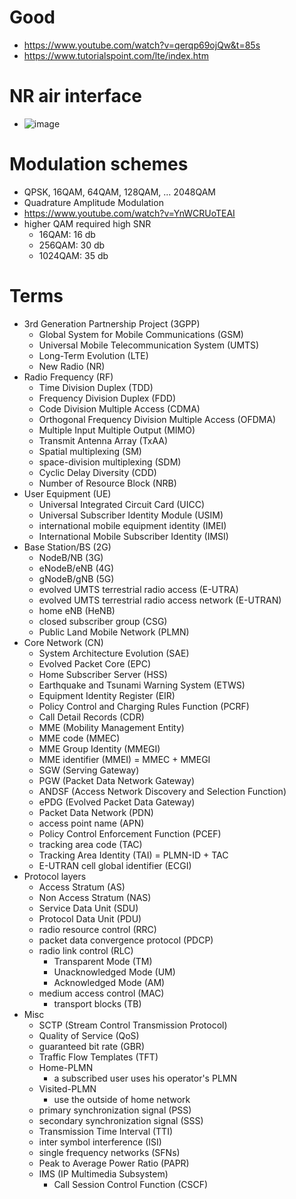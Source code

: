 # Good
- https://www.youtube.com/watch?v=qerqp69ojQw&t=85s
- https://www.tutorialspoint.com/lte/index.htm
# NR air interface
- ![image](https://user-images.githubusercontent.com/6143237/224556390-9cfe8fe6-a1ce-4c4c-962b-c2b4df66f8a4.png)
# Modulation schemes
- QPSK, 16QAM, 64QAM, 128QAM, ... 2048QAM
- Quadrature Amplitude Modulation
- https://www.youtube.com/watch?v=YnWCRUoTEAI
- higher QAM required high SNR
  - 16QAM: 16 db
  - 256QAM: 30 db
  - 1024QAM: 35 db
# Terms
- 3rd Generation Partnership Project (3GPP)
  - Global System for Mobile Communications (GSM)
  - Universal Mobile Telecommunication System (UMTS)
  - Long-Term Evolution (LTE)
  - New Radio (NR)
- Radio Frequency (RF)
  - Time Division Duplex (TDD)
  - Frequency Division Duplex (FDD)
  - Code Division Multiple Access (CDMA)
  - Orthogonal Frequency Division Multiple Access (OFDMA)
  - Multiple Input Multiple Output (MIMO)
  - Transmit Antenna Array (TxAA)
  - Spatial multiplexing (SM)
  - space-division multiplexing (SDM)
  - Cyclic Delay Diversity (CDD)
  - Number of Resource Block (NRB)
- User Equipment (UE)
  - Universal Integrated Circuit Card (UICC)
  - Universal Subscriber Identity Module (USIM)
  - international mobile equipment identity (IMEI)
  - International Mobile Subscriber Identity (IMSI)
- Base Station/BS (2G)
  - NodeB/NB (3G)
  - eNodeB/eNB (4G)
  - gNodeB/gNB (5G)
  - evolved UMTS terrestrial radio access (E-UTRA)
  - evolved UMTS terrestrial radio access network (E-UTRAN)
  - home eNB (HeNB)
  - closed subscriber group (CSG)
  - Public Land Mobile Network (PLMN)
- Core Network (CN)
  - System Architecture Evolution (SAE)
  - Evolved Packet Core (EPC)
  - Home Subscriber Server (HSS)
  - Earthquake and Tsunami Warning System (ETWS)
  - Equipment Identity Register (EIR)
  - Policy Control and Charging Rules Function (PCRF)
  - Call Detail Records (CDR)
  - MME (Mobility Management Entity)
  - MME code (MMEC)
  - MME Group Identity (MMEGI)
  - MME identifier (MMEI) = MMEC + MMEGI
  - SGW (Serving Gateway)
  - PGW (Packet Data Network Gateway)
  - ANDSF (Access Network Discovery and Selection Function)
  - ePDG (Evolved Packet Data Gateway)
  - Packet Data Network (PDN)
  - access point name (APN)
  - Policy Control Enforcement Function (PCEF)
  - tracking area code (TAC)
  - Tracking Area Identity (TAI) = PLMN-ID + TAC
  - E-UTRAN cell global identifier (ECGI)
- Protocol layers
  - Access Stratum (AS) 
  - Non Access Stratum (NAS)
  - Service Data Unit (SDU)
  - Protocol Data Unit (PDU)
  - radio resource control (RRC)
  - packet data convergence protocol (PDCP)
  - radio link control (RLC)
    - Transparent Mode (TM)
    - Unacknowledged Mode (UM)
    - Acknowledged Mode (AM)
  - medium access control (MAC)
    - transport blocks (TB)
- Misc
  - SCTP (Stream Control Transmission Protocol)
  - Quality of Service (QoS)
  - guaranteed bit rate (GBR)
  - Traffic Flow Templates (TFT)
  - Home-PLMN
    - a subscribed user uses his operator's PLMN
  - Visited-PLMN
    - use the outside of home network
  - primary synchronization signal (PSS)
  - secondary synchronization signal (SSS)
  - Transmission Time Interval (TTI)
  - inter symbol interference (ISI)
  - single frequency networks (SFNs)
  - Peak to Average Power Ratio (PAPR)
  - IMS (IP Multimedia Subsystem)
    - Call Session Control Function (CSCF)
